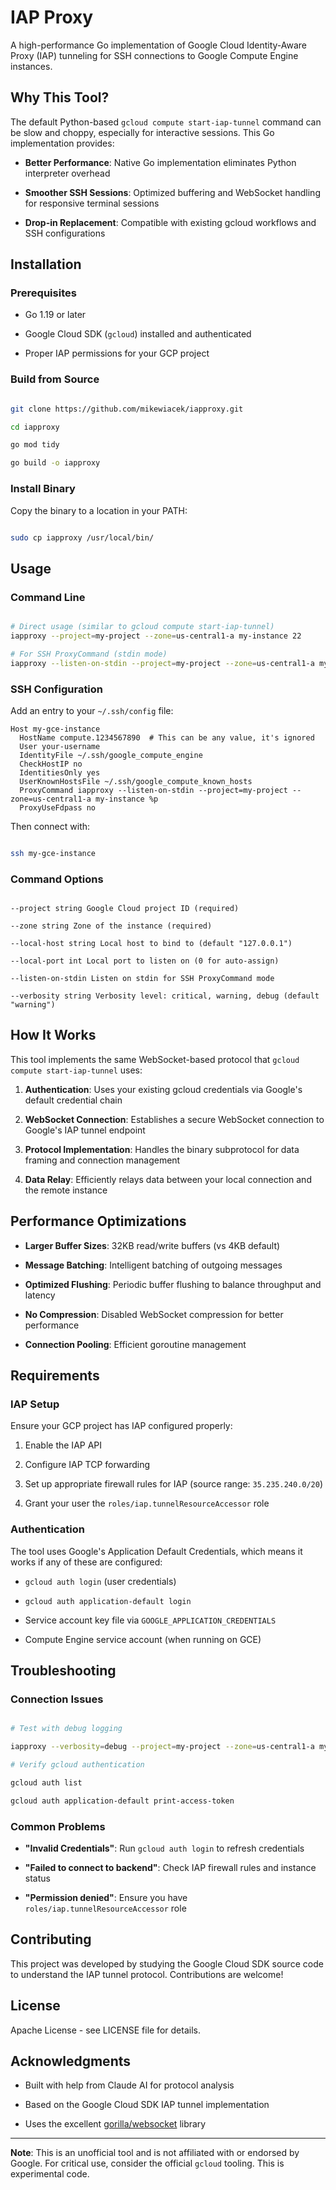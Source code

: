 # IAP Proxy

A high-performance Go implementation of Google Cloud Identity-Aware Proxy (IAP) tunneling for SSH connections to Google Compute Engine instances.

## Why This Tool?

The default Python-based `gcloud compute start-iap-tunnel` command can be slow and choppy, especially for interactive sessions. This Go implementation provides:

- **Better Performance**: Native Go implementation eliminates Python interpreter overhead

- **Smoother SSH Sessions**: Optimized buffering and WebSocket handling for responsive terminal sessions

- **Drop-in Replacement**: Compatible with existing gcloud workflows and SSH configurations

## Installation

### Prerequisites

- Go 1.19 or later

- Google Cloud SDK (`gcloud`) installed and authenticated

- Proper IAP permissions for your GCP project

### Build from Source

```bash

git clone https://github.com/mikewiacek/iapproxy.git

cd iapproxy

go mod tidy

go build -o iapproxy

```

### Install Binary

Copy the binary to a location in your PATH:

```bash

sudo cp iapproxy /usr/local/bin/

```

## Usage

### Command Line

```bash

# Direct usage (similar to gcloud compute start-iap-tunnel)
iapproxy --project=my-project --zone=us-central1-a my-instance 22

# For SSH ProxyCommand (stdin mode)
iapproxy --listen-on-stdin --project=my-project --zone=us-central1-a my-instance 22

```

### SSH Configuration

Add an entry to your `~/.ssh/config` file:

```
Host my-gce-instance
  HostName compute.1234567890  # This can be any value, it's ignored
  User your-username
  IdentityFile ~/.ssh/google_compute_engine
  CheckHostIP no
  IdentitiesOnly yes
  UserKnownHostsFile ~/.ssh/google_compute_known_hosts
  ProxyCommand iapproxy --listen-on-stdin --project=my-project --zone=us-central1-a my-instance %p
  ProxyUseFdpass no
```

Then connect with:

```bash

ssh my-gce-instance

```

### Command Options

```

--project string Google Cloud project ID (required)

--zone string Zone of the instance (required)

--local-host string Local host to bind to (default "127.0.0.1")

--local-port int Local port to listen on (0 for auto-assign)

--listen-on-stdin Listen on stdin for SSH ProxyCommand mode

--verbosity string Verbosity level: critical, warning, debug (default "warning")

```

## How It Works

This tool implements the same WebSocket-based protocol that `gcloud compute start-iap-tunnel` uses:

1. **Authentication**: Uses your existing gcloud credentials via Google's default credential chain

2. **WebSocket Connection**: Establishes a secure WebSocket connection to Google's IAP tunnel endpoint

3. **Protocol Implementation**: Handles the binary subprotocol for data framing and connection management

4. **Data Relay**: Efficiently relays data between your local connection and the remote instance

## Performance Optimizations

- **Larger Buffer Sizes**: 32KB read/write buffers (vs 4KB default)

- **Message Batching**: Intelligent batching of outgoing messages

- **Optimized Flushing**: Periodic buffer flushing to balance throughput and latency

- **No Compression**: Disabled WebSocket compression for better performance

- **Connection Pooling**: Efficient goroutine management

## Requirements

### IAP Setup

Ensure your GCP project has IAP configured properly:

1. Enable the IAP API

2. Configure IAP TCP forwarding

3. Set up appropriate firewall rules for IAP (source range: `35.235.240.0/20`)

4. Grant your user the `roles/iap.tunnelResourceAccessor` role

### Authentication

The tool uses Google's Application Default Credentials, which means it works if any of these are configured:

- `gcloud auth login` (user credentials)

- `gcloud auth application-default login`

- Service account key file via `GOOGLE_APPLICATION_CREDENTIALS`

- Compute Engine service account (when running on GCE)

## Troubleshooting

### Connection Issues

```bash

# Test with debug logging

iapproxy --verbosity=debug --project=my-project --zone=us-central1-a my-instance 22

# Verify gcloud authentication

gcloud auth list

gcloud auth application-default print-access-token

```

### Common Problems

- **"Invalid Credentials"**: Run `gcloud auth login` to refresh credentials

- **"Failed to connect to backend"**: Check IAP firewall rules and instance status

- **"Permission denied"**: Ensure you have `roles/iap.tunnelResourceAccessor` role

## Contributing

This project was developed by studying the Google Cloud SDK source code to understand the IAP tunnel protocol. Contributions are welcome!

## License

Apache License - see LICENSE file for details.

## Acknowledgments

- Built with help from Claude AI for protocol analysis

- Based on the Google Cloud SDK IAP tunnel implementation

- Uses the excellent [gorilla/websocket](https://github.com/gorilla/websocket) library

---

**Note**: This is an unofficial tool and is not affiliated with or endorsed by Google. For critical use, consider the official `gcloud` tooling. This is experimental code.
